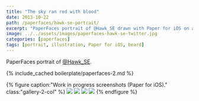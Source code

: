 ```yaml
---
title: "The sky ran red with blood"
date: 2013-10-22
path: /paperfaces/hawk-se-portrait/
excerpt: "PaperFaces portrait of @Hawk_SE drawn with Paper for iOS on an iPad."
image: ../../assets/images/paperfaces-hawk-se-twitter.jpg
categories: [paperfaces]
tags: [portrait, illustration, Paper for iOS, beard]
---
```


PaperFaces portrait of <a href="https://twitter.com/Hawk_SE">@Hawk_SE</a>.

{% include_cached boilerplate/paperfaces-2.md %}

{% figure caption:"Work in progress screenshots (Paper for iOS)." class:"gallery-2-col" %}
[![](../../assets/images/paperfaces-hawk-se-process-1-600.jpg)](../../assets/images/paperfaces-hawk-se-process-1-lg.jpg)
[![](../../assets/images/paperfaces-hawk-se-process-2-600.jpg)](../../assets/images/paperfaces-hawk-se-process-2-lg.jpg)
[![](../../assets/images/paperfaces-hawk-se-process-3-600.jpg)](../../assets/images/paperfaces-hawk-se-process-3-lg.jpg)
[![](../../assets/images/paperfaces-hawk-se-process-4-600.jpg)](../../assets/images/paperfaces-hawk-se-process-4-lg.jpg)
{% endfigure %}
